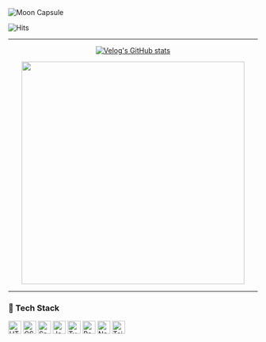 
  <img src="https://capsule-render.vercel.app/api?type=soft&color=0:6BAFFD,100:9ADCFB&height=200&text=Hello%20I'm%20Moon!&desc=The%20Only%20Limit%20Is%20Your%20Mind&descAlignY=70&descAlign=50&fontSize=70&fontAlign=50&fontColor=FFFFFF&animation=twinkling&stroke=FFFFFF&strokeWidth=1" alt="Moon Capsule">

  ![Hits](https://hits.seeyoufarm.com/api/count/incr/badge.svg?url=https%3A%2F%2Fgithub.com%2FMooneunjun%2Fhit-counter&count_bg=%23F12121&title_bg=%23555555&icon=lastpass.svg&icon_color=%23E7E7E7&title=Views&edge_flat=false)
  
  ---

<div align="left" style="text-align:center">

[![Velog's GitHub stats](https://velog-readme-stats.vercel.app/api?name=moon_dev)](https://velog.io/@moon_dev/series)

<img src="https://github-readme-stats.vercel.app/api?username=Mooneunjun&show_icons=true&theme=default&count_private=true&include_all_commits=true" width="450">


</div>

---




  ### 🚀 Tech Stack

  <div>
    <img
      src="https://img.shields.io/badge/html5-%23E34F26.svg?style=for-the-badge&logo=html5&logoColor=white"
      alt="HTML5"
      style="height: 26px"
    />
    <img
      src="https://img.shields.io/badge/css3-%231572B6.svg?style=for-the-badge&logo=css3&logoColor=white"
      alt="CSS3"
      style="height: 26px"
    />
    <img
      src="https://img.shields.io/badge/sass-%23CC6699.svg?style=for-the-badge&logo=sass&logoColor=white"
      alt="Sass"
      style="height: 26px"
    />
    <img
      src="https://img.shields.io/badge/javascript-%23F7DF1E.svg?style=for-the-badge&logo=javascript&logoColor=white"
      alt="JavaScript"
      style="height: 26px"
    />
    <img
      src="https://img.shields.io/badge/typescript-%23007ACC.svg?style=for-the-badge&logo=typescript&logoColor=white"
      alt="TypeScript"
      style="height: 26px"
    />
    <img
      src="https://img.shields.io/badge/react-%2361DAFB.svg?style=for-the-badge&logo=react&logoColor=white"
      alt="React"
      style="height: 26px"
    />
    <img
      src="https://img.shields.io/badge/next.js-%23000000.svg?style=for-the-badge&logo=next.js&logoColor=white"
      alt="Next.js"
      style="height: 26px"
    />
    <img
  src="https://img.shields.io/badge/Tailwind%20CSS-%230EA5E9.svg?style=for-the-badge&logo=tailwind-css&logoColor=white"
  alt="Tailwind CSS"
  style="height: 26px"
    />
  </div>
